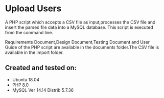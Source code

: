 # Upload Users

A PHP script which accepts a CSV file as input,processes the CSV file and insert the parsed file data into a MySQL database. This script is executed from the command line. 

Requirements Document,Design Document,Testing Document and User Guide of the PHP script are available in the documents folder.The CSV file is available in the import folder. 


## Created and tested on:
- Ubuntu 18.04
- PHP 8.0
- MySQL  Ver 14.14 Distrib 5.7.36


